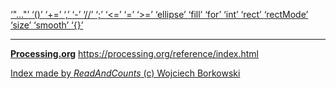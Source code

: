 [ ‘"..."’ ](https://openjdk.java.net/jeps/326)	[ ‘()’ ](https://processing.org/reference/parentheses.html)	[ ‘+=’ ](https://processing.org/reference/addassign.html)	[ ‘,’ ](https://processing.org/reference/comma.html)	[ ‘-’ ](https://processing.org/reference/minus.html)	[ ‘//’ ](https://processing.org/reference/comment.html)	[ ‘;’ ](https://processing.org/reference/semicolon.html)	[ ‘<=’ ](https://processing.org/reference/lessthanorequalto.html)	[ ‘=’ ](https://processing.org/reference/assign.html)	[ ‘>=’ ](https://processing.org/reference/greaterthanorequalto.html)	[ ‘ellipse’ ](https://processing.org/reference/ellipse_.html)	[ ‘fill’ ](https://processing.org/reference/fill_.html)	[ ‘for’ ](https://processing.org/reference/for.html)	[ ‘int’ ](https://processing.org/reference/int.html)	[ ‘rect’ ](https://processing.org/reference/rect_.html)	[ ‘rectMode’ ](https://processing.org/reference/rectMode_.html)	[ ‘size’ ](https://processing.org/reference/size_.html)	[ ‘smooth’ ](https://processing.org/reference/smooth_.html)	[ ‘{}’ ](https://processing.org/reference/curlybraces.html)	


----
[__Processing.org__](http://Processing.org/) <https://processing.org/reference/index.html>


[Index made by _ReadAndCounts_ (c) Wojciech Borkowski](https://github.com/borkowsk/bookProcessingEN/tree/main/33_extensions/readandcounts)

